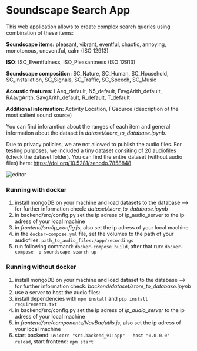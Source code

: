 # Soundscape Search App

This web application allows to create complex search queries using combination of these items:

__Soundscape items:__ pleasant, vibrant, eventful, chaotic, annoying,	monotonous,	uneventful,	calm (ISO 12913)

__ISO:__ ISO_Eventfulness, ISO_Pleasantness (ISO 12913)

__Soundscape composition:__ SC_Nature, SC_Human, SC_Household, SC_Installation, SC_Signals, SC_Traffic, SC_Speech, SC_Music

__Acoustic features:__ LAeq_default, N5_default, FavgArith_default, RAavgArith, SavgArith_default, R_default, T_default

__Additional information:__ Activity Location, FGsource (description of the most salient sound source)

You can find inforamtion about the ranges of each item and general information about the dataset in *dataset/store_to_database.ipynb*.

Due to privacy policies, we are not allowed to publish the audio files. For testing purposes, we included a tiny dataset consiting of 20 audiofiles (check the dataset folder). You can find the entire dataset (without audio files) here: https://doi.org/10.5281/zenodo.7858848

![editor](https://github.com/Maerdm/soundscape-search/assets/43093891/3fd31bf0-60da-4ecf-9253-940c775391ef)

### Running with docker

1. install mongoDB on your machine and load datasets to the database
    --> for further information check: *dataset/store_to_database.ipynb*
2. in backend/src/config.py set the ip adress of ip_audio_server to the ip adress of your local machine
3. in *frontend/src/ip_config.js*, also set the ip adress of your local machine
5. in the `docker-compose.yml` file, set the volumes to the path of your audiofiles: `path_to_audio_files:/app/recordings`
4. run following command: `docker-compose build`, after that run: `docker-compose -p soundscape-search up`

### Running without docker
1. install mongoDB on your machine and load dataset to the database
    --> for further information check: *backend/dataset/store_to_database.ipynb*
2. use a server to host the audio files:
3. install dependencies with `npm install` and `pip install requirements.txt`
4. in backend/src/config.py set the ip adress of *ip_audio_server* to the ip adress of your local machine
5. in *frontend/src/components/NavBar/utils.js*, also set the ip adress of your local machine
6. start backend: `uvicorn "src.backend_v1:app" --host "0.0.0.0" --reload`, start frontend: `npm start`
